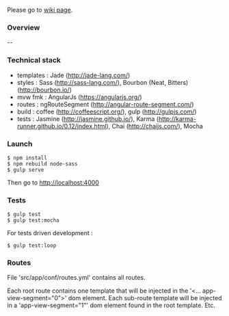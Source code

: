 Please go to [wiki page](https://github.com/xebia-france/xwhois/wiki).

### Overview ###

--


### Technical stack ###

- templates : Jade (http://jade-lang.com/)
- styles : Sass (http://sass-lang.com/), Bourbon (Neat, Bitters) (http://bourbon.io/)
- mvw fmk : AngularJs (https://angularjs.org/)
- routes : ngRouteSegment (http://angular-route-segment.com/)
- build : coffee (http://coffeescript.org/), gulp (http://gulpjs.com/)
- tests : Jasmine (http://jasmine.github.io/), Karma (http://karma-runner.github.io/0.12/index.html), Chai (http://chaijs.com/), Mocha


### Launch ###

```
$ npm install
$ npm rebuild node-sass
$ gulp serve
```

Then go to [http://localhost:4000](http://localhost:4000)


### Tests ###

```
$ gulp test
$ gulp test:mocha
```

For tests driven development :

```
$ gulp test:loop
```


### Routes ###

File 'src/app/conf/routes.yml' contains all routes.

Each root route contains one template that will be injected in the '<... app-view-segment="0">' dom element.
Each sub-route template will be injected in a 'app-view-segment="1"' dom element found in the root template.
Etc.
